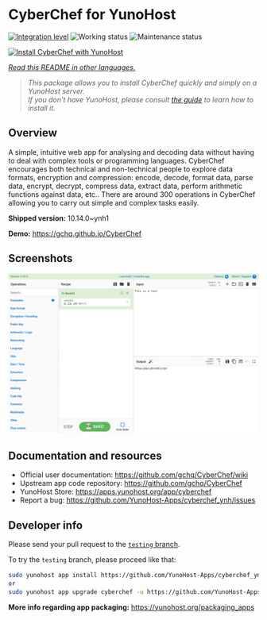 <!--
N.B.: This README was automatically generated by <https://github.com/YunoHost/apps/tree/master/tools/readme_generator>
It shall NOT be edited by hand.
-->

# CyberChef for YunoHost

[![Integration level](https://dash.yunohost.org/integration/cyberchef.svg)](https://dash.yunohost.org/appci/app/cyberchef) ![Working status](https://ci-apps.yunohost.org/ci/badges/cyberchef.status.svg) ![Maintenance status](https://ci-apps.yunohost.org/ci/badges/cyberchef.maintain.svg)

[![Install CyberChef with YunoHost](https://install-app.yunohost.org/install-with-yunohost.svg)](https://install-app.yunohost.org/?app=cyberchef)

*[Read this README in other languages.](./ALL_README.md)*

> *This package allows you to install CyberChef quickly and simply on a YunoHost server.*  
> *If you don't have YunoHost, please consult [the guide](https://yunohost.org/install) to learn how to install it.*

## Overview

A simple, intuitive web app for analysing and decoding data without having to deal with complex tools or programming languages. CyberChef encourages both technical and non-technical people to explore data formats, encryption and compression: encode, decode, format data, parse data, encrypt, decrypt, compress data, extract data, perform arithmetic functions against data, etc.. There are around 300 operations in CyberChef allowing you to carry out simple and complex tasks easily.


**Shipped version:** 10.14.0~ynh1

**Demo:** <https://gchq.github.io/CyberChef>

## Screenshots

![Screenshot of CyberChef](./doc/screenshots/cyberchef_ynh.png)

## Documentation and resources

- Official user documentation: <https://github.com/gchq/CyberChef/wiki>
- Upstream app code repository: <https://github.com/gchq/CyberChef>
- YunoHost Store: <https://apps.yunohost.org/app/cyberchef>
- Report a bug: <https://github.com/YunoHost-Apps/cyberchef_ynh/issues>

## Developer info

Please send your pull request to the [`testing` branch](https://github.com/YunoHost-Apps/cyberchef_ynh/tree/testing).

To try the `testing` branch, please proceed like that:

```bash
sudo yunohost app install https://github.com/YunoHost-Apps/cyberchef_ynh/tree/testing --debug
or
sudo yunohost app upgrade cyberchef -u https://github.com/YunoHost-Apps/cyberchef_ynh/tree/testing --debug
```

**More info regarding app packaging:** <https://yunohost.org/packaging_apps>
